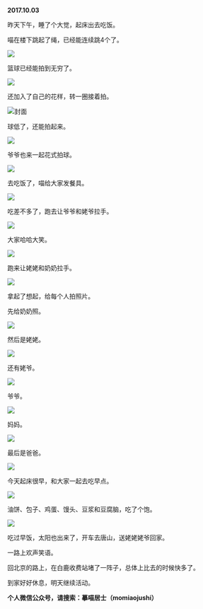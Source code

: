 
          
**2017.10.03**

昨天下午，睡了个大觉，起床出去吃饭。

喵在楼下跳起了绳，已经能连续跳4个了。


![](https://mmbiz.qlogo.cn/mmbiz_jpg/uDI3FLln00bUkxFrBTqAaOibrGGtkv14jjiaxzXqibjuRJ28so8JicdYAicvYz6Ofeic5Picp7aF6vanZ2NB6MicF8br9Q/0?wx_fmt=jpeg)


篮球已经能拍到无穷了。


![](https://mmbiz.qlogo.cn/mmbiz_jpg/uDI3FLln00bUkxFrBTqAaOibrGGtkv14jSetWyn80apZeeeIkUGYY3rvcgicDU7I4oE9n6dUdq2OqicNa80ibxcf2Q/0?wx_fmt=jpeg)


还加入了自己的花样，转一圈接着拍。


![](https://mmbiz.qlogo.cn/mmbiz_jpg/uDI3FLln00bUkxFrBTqAaOibrGGtkv14jFEgibxibWJ8z3Njn4eKd4pBAhKbclTGchoiaEhlpBX3j5jetQibiccoNvvA/0?wx_fmt=jpeg)封面


球低了，还能拍起来。


![](https://mmbiz.qlogo.cn/mmbiz_jpg/uDI3FLln00bUkxFrBTqAaOibrGGtkv14jXNv97RSL0f4eicT9DZIXNib0dCN9avQ6Jpen3QvV8SwInh8DZatFGcQQ/0?wx_fmt=jpeg)


爷爷也来一起花式拍球。


![](https://mmbiz.qlogo.cn/mmbiz_jpg/uDI3FLln00bUkxFrBTqAaOibrGGtkv14jOzaLgNK6xNGwwFecO3wB8uHt6d00kBckZjLic1wFcbBtmPQ4g1aPA0Q/0?wx_fmt=jpeg)


去吃饭了，喵给大家发餐具。


![](https://mmbiz.qlogo.cn/mmbiz_jpg/uDI3FLln00bUkxFrBTqAaOibrGGtkv14jZxE6ppOXt4L7uAOgGMxF54QKUF97LK9dQHciciaeG13sGVS9sV8fCABg/0?wx_fmt=jpeg)


吃差不多了，跑去让爷爷和姥爷拉手。


![](https://mmbiz.qlogo.cn/mmbiz_jpg/uDI3FLln00bUkxFrBTqAaOibrGGtkv14jYiaHT4KAwt6iaa5diaUAnfuHbcrYTbVSCAmWsBscHlTNtibXfjXE4eCHbw/0?wx_fmt=jpeg)


大家哈哈大笑。


![](https://mmbiz.qlogo.cn/mmbiz_jpg/uDI3FLln00bUkxFrBTqAaOibrGGtkv14jAy6Qc6aWNS0QXtfy29F4fhia6bVrw0HZ6HXwQRTJzfrzSmqsYeyuymg/0?wx_fmt=jpeg)


跑来让姥姥和奶奶拉手。


![](https://mmbiz.qlogo.cn/mmbiz_jpg/uDI3FLln00bUkxFrBTqAaOibrGGtkv14jQjvkUwSpKcVvZ3gDdsnbTqwI5HFTzgwyiaZk7v6mvk0Sun2o0XxdgicA/0?wx_fmt=jpeg)


拿起了想起，给每个人拍照片。

先给奶奶照。


![](https://mmbiz.qlogo.cn/mmbiz_jpg/uDI3FLln00bUkxFrBTqAaOibrGGtkv14jmQuOuicFPxTxibIlNnZ08PqaAmDK32bZtLT0ibOibtpCnTr3nXGVEicXKPA/0?wx_fmt=jpeg)


然后是姥姥。


![](https://mmbiz.qlogo.cn/mmbiz_jpg/uDI3FLln00bUkxFrBTqAaOibrGGtkv14jZ5fPhgMR6WbLZJOrMAnCdJRIbAoicokG4BdTZbkaTM4cElhKPibsViavQ/0?wx_fmt=jpeg)


还有姥爷。


![](https://mmbiz.qlogo.cn/mmbiz_jpg/uDI3FLln00bUkxFrBTqAaOibrGGtkv14juXsxOm2y9ogx7qWBNtHTQJS5XfyosY9pZac1hZ8jhgJfyvaKHFlJew/0?wx_fmt=jpeg)


爷爷。


![](https://mmbiz.qlogo.cn/mmbiz_jpg/uDI3FLln00bUkxFrBTqAaOibrGGtkv14j79fGiamnLxu28xdvuP2sb72ec11XicpMJqGicTEyQBUYNhczgTibwiaIeIA/0?wx_fmt=jpeg)


妈妈。


![](https://mmbiz.qlogo.cn/mmbiz_jpg/uDI3FLln00bUkxFrBTqAaOibrGGtkv14jib8hjiaxmPhPAJLjoqmCqMPO2f9BAFgF7ncuhHgmDgXdMiaxG2TDqOSSQ/0?wx_fmt=jpeg)


最后是爸爸。


![](https://mmbiz.qlogo.cn/mmbiz_jpg/uDI3FLln00bUkxFrBTqAaOibrGGtkv14jPZvFYTX3hRy9Z1GM3qnnROlu7zv5lp0UaiaPdcPxLlx7LgOnalzd4Lw/0?wx_fmt=jpeg)


今天起床很早，和大家一起去吃早点。


![](https://mmbiz.qlogo.cn/mmbiz_jpg/uDI3FLln00bUkxFrBTqAaOibrGGtkv14jTZazGibjian1BiaJHedA06y8iar0xTcjLtGBgQO3iczNG67v9elOpGZ87NA/0?wx_fmt=jpeg)


油饼、包子、鸡蛋、馒头、豆浆和豆腐脑，吃了个饱。


![](https://mmbiz.qlogo.cn/mmbiz_jpg/uDI3FLln00bUkxFrBTqAaOibrGGtkv14jwuXM57YlcXVibyaRjaYB2hGbqaL6XzRqGOibJyPficNyklKPUgLC3yHUQ/0?wx_fmt=jpeg)


吃过早饭，太阳也出来了，开车去唐山，送姥姥姥爷回家。

一路上欢声笑语。

回北京的路上，在白鹿收费站堵了一阵子，总体上比去的时候快多了。

到家好好休息，明天继续活动。


**个人微信公众号，请搜索：摹喵居士（momiaojushi）**

        